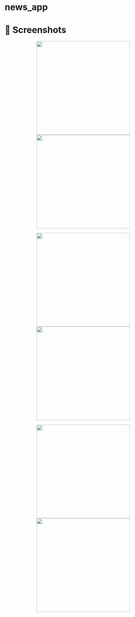 # news_app

# 📸 Screenshots
<p align="center">
  <img src="assets/screen_shots/0.png" width="300">
  <img src="assets/screen_shots/1.png" width="300">
</p>

<p align="center">
  <img src="assets/screen_shots/2.png" width="300">
  <img src="assets/screen_shots/3.png" width="300">
</p>

<p align="center">
  <img src="assets/screen_shots/4.png" width="300">
  <img src="assets/screen_shots/5.png" width="300">
</p>

